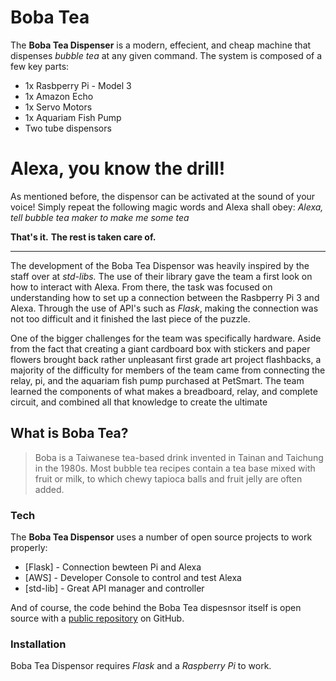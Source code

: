# Boba Tea


The **Boba Tea Dispenser** is a modern, effecient, and cheap machine that dispenses *bubble tea* at any given command. The system is composed of a few key parts:

- 1x Rasbperry Pi - Model 3
- 1x Amazon Echo
- 1x Servo Motors
- 1x Aquariam Fish Pump
- Two tube dispensors

# Alexa, you know the drill!

As mentioned before, the dispensor can be activated at the sound of your voice! Simply  repeat the following magic words and Alexa shall obey:
*Alexa, tell bubble tea maker to make me some tea*

**That's it.**
**The rest is taken care of.**

----

The development of the Boba Tea Dispensor was heavily inspired by the staff over at *std-libs.* The use of their library gave the team a first look on how to interact with Alexa. From there, the task was focused on understanding how to set up a connection between the Rasbperry Pi 3 and Alexa. Through the use of API's such as *Flask*, making the connection was not too difficult and it finished the last piece of the puzzle.

One of the bigger challenges for the team was specifically hardware. Aside from the fact that creating a giant cardboard box with stickers and paper flowers brought back rather unpleasant first grade art project flashbacks, a majority of the difficulty for members of the team came from connecting the relay, pi, and the aquariam fish pump purchased at PetSmart. The team learned the components of what makes a breadboard, relay, and complete circuit, and combined all that knowledge to create the ultimate 

What is Boba Tea?
-----

>Boba is a Taiwanese tea-based drink invented in Tainan and Taichung in the 1980s. Most bubble tea recipes contain a tea base mixed with fruit or milk, to which chewy tapioca balls and fruit jelly are often added.


### Tech

The **Boba Tea Dispensor** uses a number of open source projects to work properly:

* [Flask] - Connection bewteen Pi and Alexa
* [AWS] - Developer Console to control and test Alexa
* [std-lib] - Great API manager and controller


And of course, the code behind the Boba Tea dispesnsor itself is open source with a [public repository][gitplz]
on GitHub.

### Installation

Boba Tea Dispensor requires *Flask* and a *Raspberry Pi* to work.



[//]: # (These are reference links used in the body of this note and get stripped out when the markdown processor does its job. There is no need to format nicely because it shouldn't be seen. Thanks SO - http://stackoverflow.com/questions/4823468/store-comments-in-markdown-syntax)


[gitplz]: <https://github.com/emuvengeance/bubbleteamaker>

